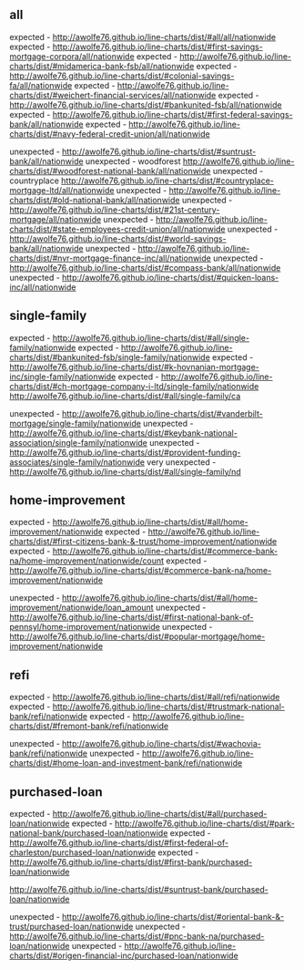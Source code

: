 all
---
expected - http://awolfe76.github.io/line-charts/dist/#all/all/nationwide
expected - http://awolfe76.github.io/line-charts/dist/#first-savings-mortgage-corpora/all/nationwide
expected - http://awolfe76.github.io/line-charts/dist/#midamerica-bank-fsb/all/nationwide
expected - http://awolfe76.github.io/line-charts/dist/#colonial-savings-fa/all/nationwide
expected - http://awolfe76.github.io/line-charts/dist/#weichert-financial-services/all/nationwide
expected - http://awolfe76.github.io/line-charts/dist/#bankunited-fsb/all/nationwide
expected - http://awolfe76.github.io/line-charts/dist/#first-federal-savings-bank/all/nationwide
expected - http://awolfe76.github.io/line-charts/dist/#navy-federal-credit-union/all/nationwide

unexpected - http://awolfe76.github.io/line-charts/dist/#suntrust-bank/all/nationwide
unexpected - woodforest http://awolfe76.github.io/line-charts/dist/#woodforest-national-bank/all/nationwide
unexpected - countryplace http://awolfe76.github.io/line-charts/dist/#countryplace-mortgage-ltd/all/nationwide
unexpected - http://awolfe76.github.io/line-charts/dist/#old-national-bank/all/nationwide
unexpected - http://awolfe76.github.io/line-charts/dist/#21st-century-mortgage/all/nationwide
unexpected - http://awolfe76.github.io/line-charts/dist/#state-employees-credit-union/all/nationwide
unexpected - http://awolfe76.github.io/line-charts/dist/#world-savings-bank/all/nationwide
unexpected - http://awolfe76.github.io/line-charts/dist/#nvr-mortgage-finance-inc/all/nationwide
unexpected - http://awolfe76.github.io/line-charts/dist/#compass-bank/all/nationwide
unexpected - http://awolfe76.github.io/line-charts/dist/#quicken-loans-inc/all/nationwide

single-family
-------------
expected - http://awolfe76.github.io/line-charts/dist/#all/single-family/nationwide
expected - http://awolfe76.github.io/line-charts/dist/#bankunited-fsb/single-family/nationwide
expected - http://awolfe76.github.io/line-charts/dist/#k-hovnanian-mortgage-inc/single-family/nationwide
expected - http://awolfe76.github.io/line-charts/dist/#ch-mortgage-company-i-ltd/single-family/nationwide
http://awolfe76.github.io/line-charts/dist/#all/single-family/ca

unexpected - http://awolfe76.github.io/line-charts/dist/#vanderbilt-mortgage/single-family/nationwide
unexpected - http://awolfe76.github.io/line-charts/dist/#keybank-national-association/single-family/nationwide
unexpected - http://awolfe76.github.io/line-charts/dist/#provident-funding-associates/single-family/nationwide
very unexpected - http://awolfe76.github.io/line-charts/dist/#all/single-family/nd


home-improvement
----------------
expected - http://awolfe76.github.io/line-charts/dist/#all/home-improvement/nationwide
expected - http://awolfe76.github.io/line-charts/dist/#first-citizens-bank-&-trust/home-improvement/nationwide
expected - http://awolfe76.github.io/line-charts/dist/#commerce-bank-na/home-improvement/nationwide/count
expected - http://awolfe76.github.io/line-charts/dist/#commerce-bank-na/home-improvement/nationwide

unexpected - http://awolfe76.github.io/line-charts/dist/#all/home-improvement/nationwide/loan_amount
unexpected - http://awolfe76.github.io/line-charts/dist/#first-national-bank-of-pennsyl/home-improvement/nationwide
unexpected - http://awolfe76.github.io/line-charts/dist/#popular-mortgage/home-improvement/nationwide

refi
----
expected - http://awolfe76.github.io/line-charts/dist/#all/refi/nationwide
expected - http://awolfe76.github.io/line-charts/dist/#trustmark-national-bank/refi/nationwide
expected - http://awolfe76.github.io/line-charts/dist/#fremont-bank/refi/nationwide

unexpected - http://awolfe76.github.io/line-charts/dist/#wachovia-bank/refi/nationwide
unexpected - http://awolfe76.github.io/line-charts/dist/#home-loan-and-investment-bank/refi/nationwide

purchased-loan
--------------
expected - http://awolfe76.github.io/line-charts/dist/#all/purchased-loan/nationwide
expected - http://awolfe76.github.io/line-charts/dist/#park-national-bank/purchased-loan/nationwide
expected - http://awolfe76.github.io/line-charts/dist/#first-federal-of-charleston/purchased-loan/nationwide
expected - http://awolfe76.github.io/line-charts/dist/#first-bank/purchased-loan/nationwide

http://awolfe76.github.io/line-charts/dist/#suntrust-bank/purchased-loan/nationwide

unexpected - http://awolfe76.github.io/line-charts/dist/#oriental-bank-&-trust/purchased-loan/nationwide
unexpected - http://awolfe76.github.io/line-charts/dist/#pnc-bank-na/purchased-loan/nationwide
unexpected - http://awolfe76.github.io/line-charts/dist/#origen-financial-inc/purchased-loan/nationwide
